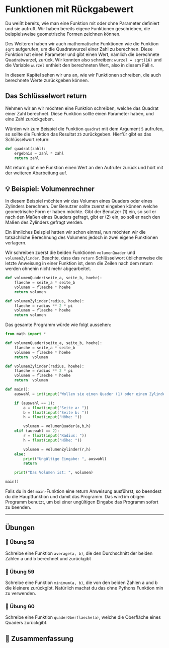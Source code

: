 # Funktionen mit Rückgabewert

Du weißt bereits, wie man eine Funktion mit oder ohne Parameter definiert und sie aufruft.
Wir haben bereits eigene Funktionen geschrieben, die beispielsweise geometrische
Formen zeichnen können.

Des Weiteren haben wir auch mathematische Funktionen wie die Funktion `sqrt` aufgerufen,
um die Quadratwurzel einer Zahl zu berechnen.
Diese Funktion hat einen Parameter und gibt einen Wert, nämlich die berechnete
Quadratwurzel, zurück. Wir konnten also schreiben: `wurzel = sqrt(16)`
und die Variable `wurzel` enthielt den berechneten Wert, also in diesem Fall `4`.

In diesem Kapitel sehen wir uns an, wie wir Funktionen schreiben, die auch 
berechnete Werte zurückgeben können.

## Das Schlüsselwort return

Nehmen wir an wir möchten eine Funktion schreiben,
welche das Quadrat einer Zahl berechnet.
Diese Funktion sollte einen Parameter haben,
und eine Zahl zurückgeben.

Würden wir zum Beispiel die Funktion `quadrat` mit dem
Argument `5` aufrufen, so sollte die Funktion das Resultat `25` zurückgeben.
Hierfür gibt es das Schlüsselwort return:

```python
def quadrat(zahl):
    ergebnis = zahl * zahl
    return zahl
```

Mit return gibt eine Funktion einen Wert an den Aufrufer zurück
und hört mit der weiteren Abarbeitung auf.

## 💡 Beispiel: Volumenrechner

In diesem Beispiel möchten wir das Volumen eines Quaders oder
eines Zylinders berechnen.
Der Benutzer sollte zuerst eingeben können welche geometrische Form er haben möchte.
Gibt der Benutzer (1) ein, so soll er nach den Maßen eines Quaders gefragt,
gibt er (2) ein, so soll er nach den Maßen des Zylinders gefragt werden.

Ein ähnliches Beispiel hatten wir schon einmal,
nun möchten wir die tatsächliche Berechnung des Volumens jedoch in zwei
eigene Funktionen verlagern.

Wir schreiben zuerst die beiden Funktionen `volumenQuader` und `volumenZylinder`.
Beachte, dass das `return` Schlüsselwort üblicherweise die letzte Anweisung 
in einer Funktion ist, denn die Zeilen nach dem return werden ohnehin nicht mehr abgearbeitet.

```python
def volumenQuader(seite_a, seite_b, hoehe):
    flaeche = seite_a * seite_b
    volumen = flaeche * hoehe
    return volumen
```

```python
def volumenZylinder(radius, hoehe):
    flaeche = radius ** 2 * pi
    volumen = flaeche * hoehe
    return volumen
```

Das gesamte Programm würde wie folgt aussehen:

```python
from math import *

def volumenQuader(seite_a, seite_b, hoehe):
    flaeche = seite_a * seite_b
    volumen = flaeche * hoehe
    return  volumen

def volumenZylinder(radius, hoehe):
    flaeche = radius ** 2 * pi
    volumen = flaeche * hoehe
    return  volumen

def main():
    auswahl = int(input("Wollen sie einen Quader (1) oder einen Zylinder(2) berechnen?: "))

    if (auswahl == 1):
        a = float(input("Seite a: "))
        b = float(input("Seite b: "))
        h = float(input("Höhe: "))

        volumen = volumenQuader(a,b,h)
    elif (auswahl == 2):
        r = float(input("Radius: ")) 
        h = float(input("Höhe: "))

        volumen = volumenZylinder(r,h)
    else:
        print("Ungültige Eingabe: ", auswahl)
        return

    print("Das Volumen ist: ", volumen)

main()
```

Falls du in der `main`-Funktion eine return Anweisung ausführst,
so beendest du die Hauptfunktion und damit das Programm.
Das wird im obigen Programm benutzt, um bei einer ungültigen Eingabe das
Programm sofort zu beenden.

_________________

## Übungen

### 📝 Übung 58

Schreibe eine Funktion `average(a, b)`, die den Durchschnitt der
beiden Zahlen a und b berechnet und zurückgibt

### 📝 Übung 59
Schreibe eine Funktion `minimum(a, b)`, die von den beiden Zahlen
a und b die kleinere zurückgibt. Natürlich machst du das ohne Pythons
Funktion min zu verwenden.

### 📝 Übung 60
Schreibe eine Funktion `quaderOberflaeche(a)`, welche die Oberfläche eines Quaders zurückgibt.

## 🧭 Zusammenfassung







